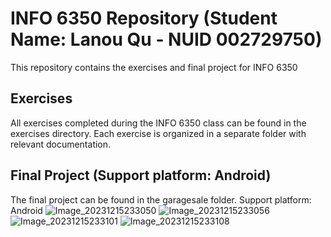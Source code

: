 # INFO 6350 Repository (Student Name: Lanou Qu - NUID 002729750)

This repository contains the exercises and final project for INFO 6350 

## Exercises

All exercises completed during the INFO 6350 class can be found in the exercises directory. Each exercise is organized in a separate folder with relevant documentation.

## Final Project (Support platform: Android)

The final project can be found in the garagesale folder. Support platform: Android
![Image_20231215233050](https://github.com/beckygoya/info6350/assets/107329606/e306d3f5-f04f-4dea-968d-b05af34d161a)
![Image_20231215233056](https://github.com/beckygoya/info6350/assets/107329606/4756a8ac-f95c-4225-a560-69934a9b23cf)
![Image_20231215233101](https://github.com/beckygoya/info6350/assets/107329606/bab212f2-c786-419a-9ee2-87732e9fbb14)
![Image_20231215233108](https://github.com/beckygoya/info6350/assets/107329606/1be8ddf6-d758-41dc-9a92-49fae0dc55d5)
